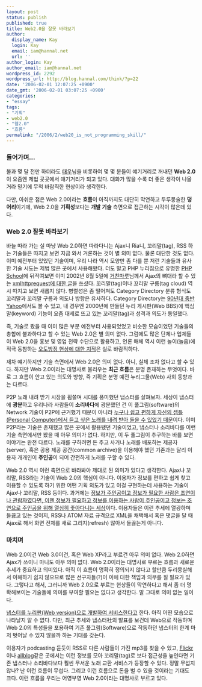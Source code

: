 ```yaml
---
layout: post
status: publish
published: true
title: Web2.0을 잘못 바라보기
author:
  display_name: Kay
  login: Kay
  email: iam@hannal.net
  url: ''
author_login: Kay
author_email: iam@hannal.net
wordpress_id: 2292
wordpress_url: http://blog.hannal.com/think/?p=22
date: '2006-02-01 12:07:25 +0900'
date_gmt: '2006-02-01 03:07:25 +0900'
categories:
- "essay"
tags:
- "기획"
- web2.0
- "웹2.0"
- "흐름"
permalink: "/2006/2/web20_is_not_programming_skill/"
---
```

<h3>들어가며...</h3>
<p>불과 몇 달 전만 하더라도 <a href="http://www.twlog.net">태우</a>님을 비롯하여 몇 몇 분들이 얘기거리로 꺼내던 <strong>Web 2.0</strong>이 요즘엔 제법 곳곳에서 얘기거리가 되고 있다. 대화가 많을 수록 더 좋은 생각이 나올 거라 믿기에 무척 바람직한 현상이라 생각한다.</p>
<p>다만, 아쉬운 점은 Web 2.0이라는 <strong>흐름</strong>이 아직까지도 대단히 막연하고 두루뭉술한 <strong>덩어리</strong>이기에, Web 2.0을 <strong>기획성</strong>보다는 <strong>개발 기술</strong> 측면으로 접근하는 시각이 많은데 있다.</p>
<h3>Web 2.0 잘못 바라보기</h3>
<p>바늘 따라 가는 실 마냥 Web 2.0하면 따라다니는 Ajax니 Ria니, 꼬리말(tag), RSS 하는 기술들은 따지고 보면 지금 와서 거론하는 것이 별 의미 없다. 물론 대단한 것도 없다. 이미 예전부터 있었던 기술이며, 우리 나라 역시 모양만 좀 다를 뿐 저런 기술들과 유사한 기술 시도는 제법 많은 곳에서 사용해왔다. 더도 말고 PHP 누리집으로 유명한 <a href="http://www.phpschool.com">PHP School</a>에 뒤적여보면 이미 2002년 8월 5일에 <a href="http://blog.my.lv/comfuture">거친마루</a>님께서 Ajax의 뼈대라 할 수 있는 <a href="http://www.phpschool.com/gnuboard4/bbs/board.php?bo_table=tipntech&wr_id=9523&sca=&sfl=wr_subject%7C%7Cwr_content&stx=xmlhttp&sop=and">xmlhttprequest에 대한 글</a>을 쓰셨다. 꼬리말(tag)이나 꼬리말 구름(tag cloud) 역시 따지고 보면 새롭지 않다. 병렬성은 좀 떨어져도 Category Directory 분류 형식도 꼬리말과 꼬리말 구름과 의도나 방향은 유사하다. Category Directory는 <a href="http://web.archive.org/web/19961017235908/http://www2.yahoo.com/">90년대 중반 Yahoo</a>에서도 볼 수 있고, 내 경우엔 2000년에 만들던 누리 게시판(Web BBS)에 핵심말(keyword) 기능이 요즘 대세로 뜨고 있는 꼬리말(tag)과 성격과 의도가 동일했다.</p>
<p>즉, 기술로 봤을 때 이미 많은 부분 예전부터 사용되었었고 비슷한 모습이었던 기술들의 총합에 불과하다고 할 수 있는 Web 2.0은 별 의미 없다. 그럼에도 많은 단체나 업체들이 Web 2.0을 홍보 및 영업 전략 수단으로 활용하고, 언론 매체 역시 이런 놀이(놀음)에 적극 동참하는 <a href="http://dgtgrade.egloos.com/1244510">오도방정 현상에 대한 지적</a>은 실로 바람직하다.</p>
<p>재차 얘기하지만 기술 측면에서 Web 2.0은 의미 없다. 아니, 실체 조차 없다고 할 수 있다. 하지만 Web 2.0이라는 대명사로 불리우는 <strong>최근 흐름</strong>은 분명 존재하는 무엇이다. 바로 그 흐름이 안고 있는 의도와 방향, 즉 기획은 분명 예전 누리그물(Web) 사회 동향과는 다르다.</p>
<p>P2P 노래 내려 받기 시장을 휩쓸며 시대를 풍미했던 냅스터를 살펴보자. 세상이 냅스터에 <strong>광분</strong>하고 우리나라 사람들이 <strong>소리바다</strong>에 광분했던 건 이 풀그림(software)의 Network 기술이 P2P에 근거했기 때문이 아니라 <u>누구나 쉽고 편하게 자신의 셈틀(Personal Computer)에서 듣고 싶은 노래를 내려 받아 들을 수 있었기 때문</u>이다. 이미 P2P라는 기술은 존재했고 많은 곳에서 활용됐던 기술이었고, 냅스터나 소리바다를 이런 기술 측면에서만 봤을 때 아무 의미가 없다. 하지만, 이 두 풀그림이 추구하는 바를 보면 이야기는 완전 다르다. 노래를 구하려면 돈 주고 사거나 노래를 배포하는 제공자(server), 혹은 공용 제공 공간(common archive)을 이용해야 했던 기존과는 달리 이용자 개개인이 <strong>주인공</strong>이 되어 간편하게 노래를 구할 수 있다.</p>
<p>Web 2.0 역시 이런 측면으로 바라봐야 제대로 된 의미가 있다고 생각한다. Ajax나 꼬리말, RSS라는 기술이 Web 2.0의 핵심이 아니다. 이용자가 정보를 편하고 쉽게 찾고 이용할 수 있도록 하기 위한 어떤 기획 의도가 있고 이걸 구현하는데 사용하는 기술이 Ajax나 꼬리말, RSS 등이다. 과거에는 <a href="http://blog.hannal.com/web20_business/">정보가 주인공이고 정보가 필요한 사람은 조연이나 관람자였다면, 이젠 정보가 필요하고 정보를 이용하는 사람이 주인공이고 정보는 조연으로 주인공을 위해 열심히 좇아다니는 세상</a>이다. 이용자들은 이런 추세에 열광하며 들끓고 있는 것이지, RSS나 ATOM 자료 규격으로 XML을 채택해서 혹은 댓글을 달 때 Ajax로 해서 화면 전체를 새로 그리지(refresh) 않아서 들끓는게 아니다.</p>
<h3>마치며</h3>
<p>Web 2.0이건 Web 3.0이건, 혹은 Web XP라고 부르건 아무 의미 없다. Web 2.0하면 Ajax가 쓰이니 마니도 아무 의미 없다. Web 2.0이라는 대명사로 부르는 흐름과 새로운 추세가 중요하고 의미있다. 아직 이 흐름이 명확히 정의되지 않다고 할만큼 두리뭉실해서 이해하기 쉽지 않으므로 많은 선구자들(?)이 이에 대한 책임과 의무를 질 필요가 있다. 그렇다고 해서, 그러니까 Web 2.0으로 부르는 현상들이 막연하다고 해서 좀 더 명확해보이는 기술들에 의미를 부여할 필요는 없다고 생각한다. 말 그대로 의미 없는 일이다.</p>
<p><a href="http://www.paidcontent.org/pc/arch/2005_11_02.shtml#052196">냅스터를 누리판(Web version)으로 개발하여 서비스한다고</a> 한다. 아직 어떤 모습으로 나타날지 알 수 없다. 다만, 최근 추세와 냅스터社의 발표를 보건데 Web으로 작동하며 Web 2.0의 특성들을 포용하여 기존 풀그림(Software)으로 작동하던 냅스터의 한계 마저 벗어날 수 있지 않을까 하는 기대를 갖는다.</p>
<p>이용자가 podcasting 듣듯이 RSS로 다른 사람들이 가진 mp3를 찾을 수 있고, <a href="http://www.flickr.com">Flickr</a>이나 <a href="http://www.allblog.net">allblog</a>같은 곳에서는 이런 정보를 모아 꼬리말(tag)로 보다 접근성을 높인다면 기존 냅스터나 소리바다보다 훨씬 무서운 노래 교환 서비스가 등장할 수 있다. 정말 무섭지 않나? 난 이런 흐름이 무섭다. 그리고 이런 흐름으로 돈을 벌 수 있을 것이라는 기대도 크다. 이런 흐름을 우리는 어영부영 Web 2.0이라는 대명사로 부르고 있다.</p>
